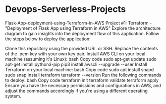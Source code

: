# Devops-Serverless-Projects
Flask-App-deployment-using-Terraform-in-AWS
Project #1: Terraform - "Deployment of Flask App using Terraform in AWS"
Explore the architecture diagram to gain insights into the deployment flow of this application. Follow the steps below to deploy the application:

Clone this repository using the provided URL or SSH.
Replace the contents of the .pem key with your own key pair.
Install AWS CLI on your local machine (assuming it's Linux):
bash
Copy code
sudo apt-get update
sudo apt-get install python3-pip
pip3 install awscli --upgrade --user
Install Terraform on your local machine:
bash
Copy code
sudo apt install snapd
sudo snap install terraform
terraform --version
Run the following commands to deploy:
bash
Copy code
terraform init
terraform validate
terraform apply
Ensure you have the necessary permissions and configurations in AWS, and adjust the commands accordingly if you're using a different operating system.
